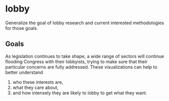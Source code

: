 # lobby
Generalize the goal of lobby research and current interested methodologies for those goals.

## Goals

As legislation continues to take shape, a wide range of sectors will continue flooding Congress with their lobbyists, trying to make sure that their particular concerns are fully addressed. These visualizations can help to better understand 
  1) who these interests are, 
  2) what they care about,
  3) and how intensely they are likely to lobby to get what they want.
